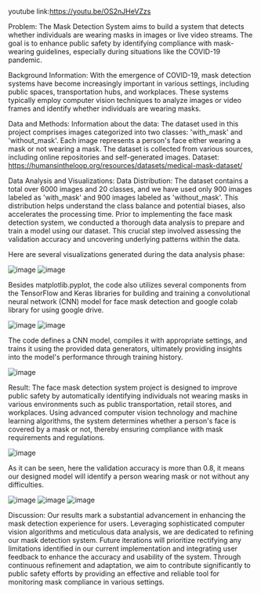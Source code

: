 youtube link:https://youtu.be/OS2nJHeVZzs

Problem: 
The Mask Detection System aims to build a system that detects whether individuals are wearing masks in images or live video streams. The goal is to enhance public safety by identifying compliance with mask-wearing guidelines, especially during situations like the COVID-19 pandemic. 

Background Information: 
With the emergence of COVID-19, mask detection systems have become increasingly important in various settings, including public spaces, transportation hubs, and workplaces. These systems typically employ computer vision techniques to analyze images or video frames and identify whether individuals are wearing masks. 

Data and Methods:
Information about the data:
The dataset used in this project comprises images categorized into two classes: 'with_mask' and 'without_mask'. Each image represents a person's face either wearing a mask or not wearing a mask. The dataset is collected from various sources, including online repositories and self-generated images.
Dataset: https://humansintheloop.org/resources/datasets/medical-mask-dataset/

Data Analysis and Visualizations:
Data Distribution: The dataset contains a total over 6000 images and 20 classes, and we have used only 900 images labeled as 'with_mask' and 900 images labeled as 'without_mask'. This distribution helps understand the class balance and potential biases, also accelerates the processing time.
Prior to implementing the face mask detection system, we conducted a thorough data analysis to prepare and train a model using our dataset. This crucial step involved assessing the validation accuracy and uncovering underlying patterns within the data. 

Here are several visualizations generated during the data analysis phase:

![image](https://github.com/Ibranuraliev/adv-prog-final/assets/151869662/d26a7d92-83b0-44ec-872c-afcf2635dc68)
![image](https://github.com/Ibranuraliev/adv-prog-final/assets/151869662/724c27b5-752c-4aac-88ae-3ed784442395)

Besides matplotlib.pyplot, the code also utilizes several components from the TensorFlow and Keras libraries for building and training a convolutional neural network (CNN) model for face mask detection and google colab library for using google drive.

![image](https://github.com/Ibranuraliev/adv-prog-final/assets/151869662/a28c1cb7-2cc9-4ae7-8a4b-d9dd937b1fdd)
![image](https://github.com/Ibranuraliev/adv-prog-final/assets/151869662/7c66aa72-d018-4950-9ad1-1f7f5b24fc33)

The code defines a CNN model, compiles it with appropriate settings, and trains it using the provided data generators, ultimately providing insights into the model's performance through training history.

![image](https://github.com/Ibranuraliev/adv-prog-final/assets/151869662/df0ef782-c45a-4953-9447-b57a0a098cbf)

Result:
The face mask detection system project is designed to improve public safety by automatically identifying individuals not wearing masks in various environments such as public transportation, retail stores, and workplaces. Using advanced computer vision technology and machine learning algorithms, the system determines whether a person's face is covered by a mask or not, thereby ensuring compliance with mask requirements and regulations.

![image](https://github.com/Ibranuraliev/adv-prog-final/assets/151869662/2e01a3f5-b058-404c-9e7c-4242fd1a80a5)

As it can be seen, here the validation accuracy is more than 0.8, it means our designed model will identify a person wearing mask or not without any difficulties.

![image](https://github.com/Ibranuraliev/adv-prog-final/assets/151869662/f9c8a684-ad67-4013-a43b-aac4ad89d712)
![image](https://github.com/Ibranuraliev/adv-prog-final/assets/151869662/064b366f-de2f-4b29-97de-20254ea17e9a)
![image](https://github.com/Ibranuraliev/adv-prog-final/assets/151869662/a13b7fd8-bc04-4bf9-89bb-64db95a2c0d5)

Discussion:
Our results mark a substantial advancement in enhancing the mask detection experience for users. Leveraging sophisticated computer vision algorithms and meticulous data analysis, we are dedicated to refining our mask detection system. Future iterations will prioritize rectifying any limitations identified in our current implementation and integrating user feedback to enhance the accuracy and usability of the system. Through continuous refinement and adaptation, we aim to contribute significantly to public safety efforts by providing an effective and reliable tool for monitoring mask compliance in various settings.







